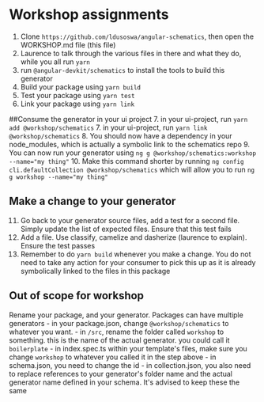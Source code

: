 # Workshop assignments

1. Clone `https://github.com/ldusoswa/angular-schematics`, then open the WORKSHOP.md file (this file)
2. Laurence to talk through the various files in there and what they do, while you all run `yarn`
3. run `@angular-devkit/schematics` to install the tools to build this generator
4. Build your package using `yarn build`
5. Test your package using `yarn test`
6. Link your package using `yarn link`

##Consume the generator in your ui project
7. in your ui-project, run `yarn add @workshop/schematics` 
7. in your ui-project, run `yarn link @workshop/schematics` 
8. You should now have a dependency in your node_modules, which is actually a symbolic link to the schematics repo
9. You can now run your generator using `ng g @workshop/schematics:workshop --name="my thing"`
10. Make this command shorter by running `ng config cli.defaultCollection @workshop/schematics` which will allow you to run `ng g workshop --name="my thing"`

## Make a change to your generator
11. Go back to your generator source files, add a test for a second file. Simply update the list of expected files. Ensure that this test fails
12. Add a file. Use classify, camelize and dasherize (laurence to explain). Ensure the test passes
13. Remember to do `yarn build` whenever you make a change. You do not need to take any action for your consumer to pick this up as it is already symbolically linked to the files in this package

## Out of scope for workshop
Rename your package, and your generator. Packages can have multiple generators
    - in your package.json, change `@workshop/schematics` to whatever you want.
    - in `/src`, rename the folder called `workshop` to something. this is the name of the actual generator. you could call it `boilerplate`
    - in index.spec.ts within your template's files, make sure you change `workshop` to whatever you called it in the step above
    - in schema.json, you need to change the id 
    - in collection.json, you also need to replace references to your generator's folder name and the actual generator name defined in your schema. It's advised to keep these the same
